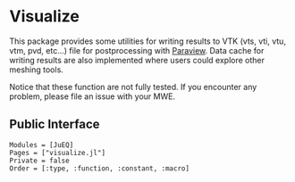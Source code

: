 # Visualize

This package provides some utilities for writing results to VTK (vts, vti, vtu, vtm, pvd, etc...)
  file for postprocessing with [Paraview](https://www.paraview.org/). Data cache for
  writing results are also implemented where users could explore other meshing tools.

Notice that these function are not fully tested. If you encounter any problem,
  please file an issue with your MWE.

## Public Interface
```@autodocs
Modules = [JuEQ]
Pages = ["visualize.jl"]
Private = false
Order = [:type, :function, :constant, :macro]
```

